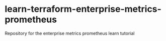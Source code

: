 # learn-terraform-enterprise-metrics-prometheus
Repository for the enterprise metrics prometheus learn tutorial

